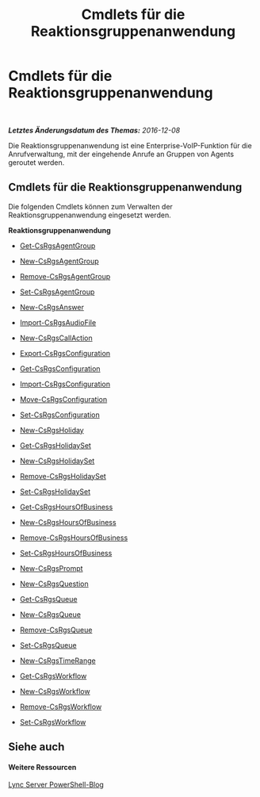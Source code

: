﻿---
title: Cmdlets für die Reaktionsgruppenanwendung
TOCTitle: Cmdlets für die Reaktionsgruppenanwendung
ms:assetid: 5710163c-e6c2-4ca5-b247-5bf9df6c954e
ms:mtpsurl: https://technet.microsoft.com/de-de/library/Gg415654(v=OCS.15)
ms:contentKeyID: 49294056
ms.date: 12/10/2016
mtps_version: v=OCS.15
ms.translationtype: HT
---

# Cmdlets für die Reaktionsgruppenanwendung

 

_**Letztes Änderungsdatum des Themas:** 2016-12-08_

Die Reaktionsgruppenanwendung ist eine Enterprise-VoIP-Funktion für die Anrufverwaltung, mit der eingehende Anrufe an Gruppen von Agents geroutet werden.

## Cmdlets für die Reaktionsgruppenanwendung

Die folgenden Cmdlets können zum Verwalten der Reaktionsgruppenanwendung eingesetzt werden.

**Reaktionsgruppenanwendung**

  - [Get-CsRgsAgentGroup](get-csrgsagentgroup.md)

  - [New-CsRgsAgentGroup](new-csrgsagentgroup.md)

  - [Remove-CsRgsAgentGroup](remove-csrgsagentgroup.md)

  - [Set-CsRgsAgentGroup](set-csrgsagentgroup.md)

  - [New-CsRgsAnswer](new-csrgsanswer.md)

  - [Import-CsRgsAudioFile](import-csrgsaudiofile.md)

  - [New-CsRgsCallAction](new-csrgscallaction.md)

  - [Export-CsRgsConfiguration](export-csrgsconfiguration.md)

  - [Get-CsRgsConfiguration](get-csrgsconfiguration.md)

  - [Import-CsRgsConfiguration](import-csrgsconfiguration.md)

  - [Move-CsRgsConfiguration](move-csrgsconfiguration.md)

  - [Set-CsRgsConfiguration](set-csrgsconfiguration.md)

  - [New-CsRgsHoliday](new-csrgsholiday.md)

  - [Get-CsRgsHolidaySet](get-csrgsholidayset.md)

  - [New-CsRgsHolidaySet](new-csrgsholidayset.md)

  - [Remove-CsRgsHolidaySet](remove-csrgsholidayset.md)

  - [Set-CsRgsHolidaySet](set-csrgsholidayset.md)

  - [Get-CsRgsHoursOfBusiness](get-csrgshoursofbusiness.md)

  - [New-CsRgsHoursOfBusiness](new-csrgshoursofbusiness.md)

  - [Remove-CsRgsHoursOfBusiness](remove-csrgshoursofbusiness.md)

  - [Set-CsRgsHoursOfBusiness](set-csrgshoursofbusiness.md)

  - [New-CsRgsPrompt](new-csrgsprompt.md)

  - [New-CsRgsQuestion](new-csrgsquestion.md)

  - [Get-CsRgsQueue](get-csrgsqueue.md)

  - [New-CsRgsQueue](new-csrgsqueue.md)

  - [Remove-CsRgsQueue](remove-csrgsqueue.md)

  - [Set-CsRgsQueue](set-csrgsqueue.md)

  - [New-CsRgsTimeRange](new-csrgstimerange.md)

  - [Get-CsRgsWorkflow](get-csrgsworkflow.md)

  - [New-CsRgsWorkflow](new-csrgsworkflow.md)

  - [Remove-CsRgsWorkflow](remove-csrgsworkflow.md)

  - [Set-CsRgsWorkflow](set-csrgsworkflow.md)

## Siehe auch

#### Weitere Ressourcen

[Lync Server PowerShell-Blog](http://go.microsoft.com/fwlink/?linkid=203150%26clcid=0x407)

